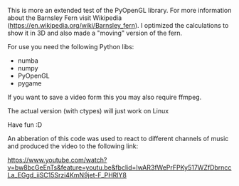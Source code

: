 This is more an extended test of the PyOpenGL library. For more information about the Barnsley Fern visit Wikipedia (https://en.wikipedia.org/wiki/Barnsley_fern).
I optimized the calculations to show it in 3D and also made a "moving" version of the fern.

For use you need the following Python libs:

 - numba
 - numpy
 - PyOpenGL
 - pygame

If you want to save a video form this you may also require ffmpeg.

The actual version (with ctypes) will just work on Linux

Have fun :D

An abberation of this code was used to react to different channels of music and produced the video to the following link:

https://www.youtube.com/watch?v=bw8bcGeEnTs&feature=youtu.be&fbclid=IwAR3fWePrFPKy517WZfDbrnccLa_EGgd_iiSC15Srzi4KmN9jet-F_PHRlY8
